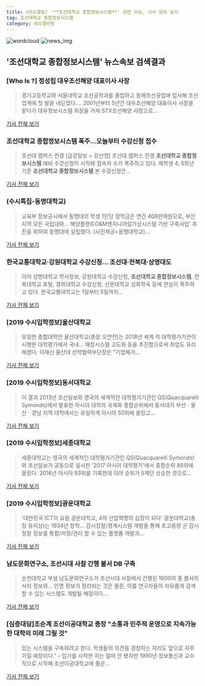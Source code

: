 ```yaml
---
title: (이슈클립) '**조선대학교 종합정보시스템**' 관련 이슈, 기사 모아 보기
tag: 조선대학교 종합정보시스템
category: 이슈클리핑
---
```

![wordcloud](https://s3.ap-northeast-2.amazonaws.com/lyrics101-wordcloud/2018-09-03-1535951760.png)
![news_img](https://user-images.githubusercontent.com/42597476/44507050-1206f400-a6e4-11e8-8d98-7ffbfebb353f.png)
## **'**조선대학교 종합정보시스템**'** 뉴스속보 검색결과
### [Who Is ?] 정성립 대우조선해양 대표이사 사장

>경기고등학교와 서울대학교 조선공학과를 졸업하고 동해조선공업에 입사해 조선업계에 첫 발을 내딛었다.... 2001년부터 5년간 대우조선해양 대표이사 사장을 맡다가 대우정보시스템 회장을 거쳐 STX조선해양 사장으로...

<a href="http://www.businesspost.co.kr/BP?command=article_view&num=93265" target="_blank">기사 전체 보기</a>

### **조선대학교 종합정보시스템** 폭주...오늘부터 수강신청 접수

>조선대 캠퍼스 전경 [금강일보 = 강선영] 조선대 캠퍼스 전경 **조선대학교 종합정보시스템** 예비 수강신청이 시작돼 접속자 수가 폭주하고 있다.   재학생 4, 5학년 기준 **조선대학교 종합정보시스템** 본 수강신청은...

<a href="http://www.ggilbo.com/news/articleView.html?idxno=537549" target="_blank">기사 전체 보기</a>

### (수시특집-동명대학교)

>교육부 정보공시에서 동명대의 학생 1인당 장학금은 연간 406만여원으로, 부산지역 모든 국립대와... 해양플랜트O&M엔지니어링가상시스템 기반 구축사업' 추진을 위하여 동명대에 설립했다. (사진제공=동명대학교)...

<a href="http://leaders.asiae.co.kr/news/articleView.html?idxno=72002" target="_blank">기사 전체 보기</a>

### 한국교통대학교·강원대학교 수강신청… 조선대·전북대·상명대도

>이어 상명대학교 학사정보, 강원대학교 수강신청, **조선대학교 종합정보시스템**, 전북대학교 포털, 경희대학교 수강신청, 선문대학교 성화학숙 등에 관심이 폭주하고 있다.  한국교통대학교는 1일부터 5일까지...

<a href="http://www.kyeongin.com/main/view.php?key=20180801001014262" target="_blank">기사 전체 보기</a>

### [2019 수시입학정보]울산대학교

>유일한 종합대학인 울산대학교(총장 오연천)는 2018년 세계 각 대학평가기관이 시행한 대학평가에서 국내... 매칭시스템 고도화 등을 추진함으로써 취업도 유리해졌다. 이재신 울산대 산학협력부단장은 "기업체가...

<a href="http://www.dhnews.co.kr/news/articleView.html?idxno=83620" target="_blank">기사 전체 보기</a>

### [2019 수시입학정보]동서대학교

>이 결과 2013년 조선일보와 영국의 세계적인 대학평가기관인 QS(Quacquarelli Symonds)에서 발표한 아시아 대학의 국제화 종합순위에서 동서대가 부산ㆍ울산ㆍ경남 지역 대학에서는 유일하게 아시아 50위에 올랐고...

<a href="http://www.dhnews.co.kr/news/articleView.html?idxno=83579" target="_blank">기사 전체 보기</a>

### [2019 수시입학정보]세종대학교

>세종대학교는 영국의 세계적인 대학평가기관인 QS(Quacquarelli Symonds)와 조선일보가 공동으로 실시한 '2017 아시아 대학평가'에서 종합순위 88위에 올랐다. 2016년 아시아 93위를 기록한데 이어 순위가 5계단 상승한 것으로...

<a href="http://www.dhnews.co.kr/news/articleView.html?idxno=83560" target="_blank">기사 전체 보기</a>

### [2019 수시입학정보]광운대학교

>'대한민국 ICT의 요람 광운대학교, 4차 산업혁명의 심장이 되다' 광운대학교(총장 유지상)는 1934년 창학... 감시정찰/경계시스템 개발을 통해 초고용량 군 감시정찰 정보를 통합/저장/관리 할 수 있는 플랫폼 개발과...

<a href="http://www.dhnews.co.kr/news/articleView.html?idxno=83540" target="_blank">기사 전체 보기</a>

### 남도문화연구소, 조선시대 사찰 간행 불서 DB 구축

>순천대학교 부설 남도문화연구소가 조선시대 사찰에서 간행된 1600여 종 불서의 서지 정보와... 인명 정보가 정리되는 것은 물론, 이를 연구자들이 자유롭게 검색할 수 있는 시스템도 개발될 예정이다....

<a href="http://www.bulgyofocus.net/news/articleView.html?idxno=79782" target="_blank">기사 전체 보기</a>

### [심층대담]조순계 조선이공대학교 총장 "소통과 민주적 운영으로 지속가능한 대학의 미래 그릴 것"

>있는 시스템을 구축하려고 한다. 학생들의 의견을 경청하는 자리도 앞으로 자주 가질 예정이다." - 임기를 시작한 지는 얼마 안 됐지만 1990년 정보통신과 교수직으로 시작해 조선이공대학교에 줄곧...

<a href="http://news.unn.net/news/articleView.html?idxno=191861" target="_blank">기사 전체 보기</a>


